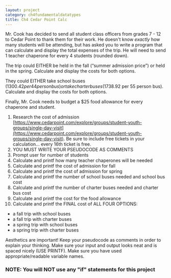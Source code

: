 ```yaml
---
layout: project
category: ch4fundamentaldatatypes
title: Ch4 Cedar Point Calc
---
```

Mr. Cook has decided to send all student class officers from grades 7 - 12 to Cedar Point to thank them for their work. He doesn't know *exactly* how many students will be attending, but has asked you to write a program that can  calculate and display the total expenses of the trip. He will need to send 1 teacher chaperone for every 4 students (rounded down).

The trip could EITHER be held in the fall (“summer admission price”) or held in the spring. Calculate and display the costs for both options.

They could EITHER take school buses ($1300.42 per 44 person bus) or take charter buses ($1738.92 per 55 person bus). Calculate and display the costs for both options.

Finally, Mr. Cook needs to budget a $25 food allowance for every chaperone and student.

1. Research the cost of admission [https://www.cedarpoint.com/explore/groups/student-youth-groups/single-day-visit](https://www.cedarpoint.com/explore/groups/student-youth-groups/single-day-visit). Be sure to include free tickets in your calculation... every 16th ticket is free.
1. YOU MUST WRITE YOUR PSEUDOCODE AS COMMENTS
1. Prompt user for number of students
1. Calculate and printf how many teacher chaperones will be needed
1. Calculate and printf the cost of admission for fall
1. Calculate and printf the cost of admission for spring
1. Calculate and printf the number of school buses needed and school bus cost
1. Calculate and printf the number of charter buses needed and charter bus cost
1. Calculate and printf the cost for the food allowance
1. Calculate and printf the FINAL cost of ALL FOUR OPTIONS:
  - a fall trip with school buses
  - a fall trip with charter buses
  - a spring trip with school buses
  - a spring trip with charter buses

Aesthetics are important! Keep your pseudocode as comments in order to explain your thinking. Make sure your input and output looks neat and is spaced nicely (USE PRINTF). Make sure you have used appropriate/readable variable names.

### NOTE: You will NOT use any "if" statements for this project
